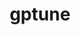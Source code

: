 ---
title: "gptune"
layout: cache
categories: [package, develop]
meta: {"versions": ["4.0.0"], "compilers": ["gcc@=11.4.0", "gcc@=9.4.0", "oneapi@=2024.0.0"], "oss": ["ubuntu20.04", "ubuntu22.04"], "platforms": ["linux"], "targets": ["neoverse_v1", "neoverse_v2", "ppc64le", "x86_64_v3"], "stacks": ["e4s", "e4s-neoverse-v2", "e4s-neoverse_v1", "e4s-oneapi", "e4s-power", "root"], "num_specs": 25, "num_specs_by_stack": {"e4s-power": 5, "root": 25, "e4s-neoverse_v1": 5, "e4s-neoverse-v2": 5, "e4s": 5, "e4s-oneapi": 5}}
spec_details: [{"hash": "dpf3nc4v7n33cta7jcpdyegupn4ajy2c", "compiler": "gcc@=9.4.0", "versions": ["4.0.0"], "os": "ubuntu20.04", "platform": "linux", "target": "ppc64le", "variants": ["build_system=cmake", "build_type=Release", "generator=make", "~hypre", "~ipo", "~mpispawn", "~superlu"], "stacks": ["e4s-power", "root"], "size": "-", "tarball": "https://binaries.spack.io/develop/build_cache/linux-ubuntu20.04-ppc64le/gcc-9.4.0/gptune-4.0.0/linux-ubuntu20.04-ppc64le-gcc-9.4.0-gptune-4.0.0-dpf3nc4v7n33cta7jcpdyegupn4ajy2c.spack"}, {"hash": "b57xqn4ioxnpc7bza7ipulzkmgaxfzjw", "compiler": "gcc@=9.4.0", "versions": ["4.0.0"], "os": "ubuntu20.04", "platform": "linux", "target": "ppc64le", "variants": ["build_system=cmake", "build_type=Release", "generator=make", "~hypre", "~ipo", "~mpispawn", "~superlu"], "stacks": ["e4s-power", "root"], "size": "-", "tarball": "https://binaries.spack.io/develop/build_cache/linux-ubuntu20.04-ppc64le/gcc-9.4.0/gptune-4.0.0/linux-ubuntu20.04-ppc64le-gcc-9.4.0-gptune-4.0.0-b57xqn4ioxnpc7bza7ipulzkmgaxfzjw.spack"}, {"hash": "nkhhvj5rw6k3kswontdjv224235tweaw", "compiler": "gcc@=9.4.0", "versions": ["4.0.0"], "os": "ubuntu20.04", "platform": "linux", "target": "ppc64le", "variants": ["build_system=cmake", "build_type=Release", "generator=make", "~hypre", "~ipo", "~mpispawn", "~superlu"], "stacks": ["e4s-power", "root"], "size": "-", "tarball": "https://binaries.spack.io/develop/build_cache/linux-ubuntu20.04-ppc64le/gcc-9.4.0/gptune-4.0.0/linux-ubuntu20.04-ppc64le-gcc-9.4.0-gptune-4.0.0-nkhhvj5rw6k3kswontdjv224235tweaw.spack"}, {"hash": "q36ocadpdiiobcsguxqrnebm3jvnrj5u", "compiler": "gcc@=9.4.0", "versions": ["4.0.0"], "os": "ubuntu20.04", "platform": "linux", "target": "ppc64le", "variants": ["build_system=cmake", "build_type=Release", "generator=make", "~hypre", "~ipo", "~mpispawn", "~superlu"], "stacks": ["e4s-power", "root"], "size": "-", "tarball": "https://binaries.spack.io/develop/build_cache/linux-ubuntu20.04-ppc64le/gcc-9.4.0/gptune-4.0.0/linux-ubuntu20.04-ppc64le-gcc-9.4.0-gptune-4.0.0-q36ocadpdiiobcsguxqrnebm3jvnrj5u.spack"}, {"hash": "hdqltmpaft6dzkhpqavjb7aanq7nxjbv", "compiler": "gcc@=9.4.0", "versions": ["4.0.0"], "os": "ubuntu20.04", "platform": "linux", "target": "ppc64le", "variants": ["build_system=cmake", "build_type=Release", "generator=make", "~hypre", "~ipo", "~mpispawn", "~superlu"], "stacks": ["e4s-power", "root"], "size": "-", "tarball": "https://binaries.spack.io/develop/build_cache/linux-ubuntu20.04-ppc64le/gcc-9.4.0/gptune-4.0.0/linux-ubuntu20.04-ppc64le-gcc-9.4.0-gptune-4.0.0-hdqltmpaft6dzkhpqavjb7aanq7nxjbv.spack"}, {"hash": "jxirx62xry742qmv2dddxykdck5vzc6s", "compiler": "gcc@=11.4.0", "versions": ["4.0.0"], "os": "ubuntu22.04", "platform": "linux", "target": "neoverse_v1", "variants": ["build_system=cmake", "build_type=Release", "generator=make", "~hypre", "~ipo", "~mpispawn", "~superlu"], "stacks": ["e4s-neoverse_v1", "root"], "size": "-", "tarball": "https://binaries.spack.io/develop/build_cache/linux-ubuntu22.04-neoverse_v1/gcc-11.4.0/gptune-4.0.0/linux-ubuntu22.04-neoverse_v1-gcc-11.4.0-gptune-4.0.0-jxirx62xry742qmv2dddxykdck5vzc6s.spack"}, {"hash": "vt2n56omwjvz354smbzbqcmsndihdltf", "compiler": "gcc@=11.4.0", "versions": ["4.0.0"], "os": "ubuntu22.04", "platform": "linux", "target": "neoverse_v1", "variants": ["build_system=cmake", "build_type=Release", "generator=make", "~hypre", "~ipo", "~mpispawn", "~superlu"], "stacks": ["e4s-neoverse_v1", "root"], "size": "-", "tarball": "https://binaries.spack.io/develop/build_cache/linux-ubuntu22.04-neoverse_v1/gcc-11.4.0/gptune-4.0.0/linux-ubuntu22.04-neoverse_v1-gcc-11.4.0-gptune-4.0.0-vt2n56omwjvz354smbzbqcmsndihdltf.spack"}, {"hash": "njfmzasaay6kjntil6cricuszrjvg45j", "compiler": "gcc@=11.4.0", "versions": ["4.0.0"], "os": "ubuntu22.04", "platform": "linux", "target": "neoverse_v1", "variants": ["build_system=cmake", "build_type=Release", "generator=make", "~hypre", "~ipo", "~mpispawn", "~superlu"], "stacks": ["e4s-neoverse_v1", "root"], "size": "-", "tarball": "https://binaries.spack.io/develop/build_cache/linux-ubuntu22.04-neoverse_v1/gcc-11.4.0/gptune-4.0.0/linux-ubuntu22.04-neoverse_v1-gcc-11.4.0-gptune-4.0.0-njfmzasaay6kjntil6cricuszrjvg45j.spack"}, {"hash": "ybetwavtj4hyaa7r3tshqr3mqhcmt7ya", "compiler": "gcc@=11.4.0", "versions": ["4.0.0"], "os": "ubuntu22.04", "platform": "linux", "target": "neoverse_v1", "variants": ["build_system=cmake", "build_type=Release", "generator=make", "~hypre", "~ipo", "~mpispawn", "~superlu"], "stacks": ["e4s-neoverse_v1", "root"], "size": "-", "tarball": "https://binaries.spack.io/develop/build_cache/linux-ubuntu22.04-neoverse_v1/gcc-11.4.0/gptune-4.0.0/linux-ubuntu22.04-neoverse_v1-gcc-11.4.0-gptune-4.0.0-ybetwavtj4hyaa7r3tshqr3mqhcmt7ya.spack"}, {"hash": "re5zm5bhksm5a4zl3lobewiogubjkh7c", "compiler": "gcc@=11.4.0", "versions": ["4.0.0"], "os": "ubuntu22.04", "platform": "linux", "target": "neoverse_v1", "variants": ["build_system=cmake", "build_type=Release", "generator=make", "~hypre", "~ipo", "~mpispawn", "~superlu"], "stacks": ["e4s-neoverse_v1", "root"], "size": "-", "tarball": "https://binaries.spack.io/develop/build_cache/linux-ubuntu22.04-neoverse_v1/gcc-11.4.0/gptune-4.0.0/linux-ubuntu22.04-neoverse_v1-gcc-11.4.0-gptune-4.0.0-re5zm5bhksm5a4zl3lobewiogubjkh7c.spack"}, {"hash": "qtdppehj6l2f6fng4zy5gkyumbnxcpfy", "compiler": "gcc@=11.4.0", "versions": ["4.0.0"], "os": "ubuntu22.04", "platform": "linux", "target": "neoverse_v2", "variants": ["build_system=cmake", "build_type=Release", "generator=make", "~hypre", "~ipo", "~mpispawn", "~superlu"], "stacks": ["e4s-neoverse-v2", "root"], "size": "-", "tarball": "https://binaries.spack.io/develop/build_cache/linux-ubuntu22.04-neoverse_v2/gcc-11.4.0/gptune-4.0.0/linux-ubuntu22.04-neoverse_v2-gcc-11.4.0-gptune-4.0.0-qtdppehj6l2f6fng4zy5gkyumbnxcpfy.spack"}, {"hash": "ajb4qll3ywbxsahry23detil2xqko6uw", "compiler": "gcc@=11.4.0", "versions": ["4.0.0"], "os": "ubuntu22.04", "platform": "linux", "target": "neoverse_v2", "variants": ["build_system=cmake", "build_type=Release", "generator=make", "~hypre", "~ipo", "~mpispawn", "~superlu"], "stacks": ["e4s-neoverse-v2", "root"], "size": "-", "tarball": "https://binaries.spack.io/develop/build_cache/linux-ubuntu22.04-neoverse_v2/gcc-11.4.0/gptune-4.0.0/linux-ubuntu22.04-neoverse_v2-gcc-11.4.0-gptune-4.0.0-ajb4qll3ywbxsahry23detil2xqko6uw.spack"}, {"hash": "erwxglefvrl5va6ef3q7r7wia4a5gxfi", "compiler": "gcc@=11.4.0", "versions": ["4.0.0"], "os": "ubuntu22.04", "platform": "linux", "target": "neoverse_v2", "variants": ["build_system=cmake", "build_type=Release", "generator=make", "~hypre", "~ipo", "~mpispawn", "~superlu"], "stacks": ["e4s-neoverse-v2", "root"], "size": "-", "tarball": "https://binaries.spack.io/develop/build_cache/linux-ubuntu22.04-neoverse_v2/gcc-11.4.0/gptune-4.0.0/linux-ubuntu22.04-neoverse_v2-gcc-11.4.0-gptune-4.0.0-erwxglefvrl5va6ef3q7r7wia4a5gxfi.spack"}, {"hash": "2dxzxwpylbmrihhsp74zbuluijudibnc", "compiler": "gcc@=11.4.0", "versions": ["4.0.0"], "os": "ubuntu22.04", "platform": "linux", "target": "neoverse_v2", "variants": ["build_system=cmake", "build_type=Release", "generator=make", "~hypre", "~ipo", "~mpispawn", "~superlu"], "stacks": ["e4s-neoverse-v2", "root"], "size": "-", "tarball": "https://binaries.spack.io/develop/build_cache/linux-ubuntu22.04-neoverse_v2/gcc-11.4.0/gptune-4.0.0/linux-ubuntu22.04-neoverse_v2-gcc-11.4.0-gptune-4.0.0-2dxzxwpylbmrihhsp74zbuluijudibnc.spack"}, {"hash": "qi57lmo2syk6uwdw5ao65dlttmiomtbk", "compiler": "gcc@=11.4.0", "versions": ["4.0.0"], "os": "ubuntu22.04", "platform": "linux", "target": "neoverse_v2", "variants": ["build_system=cmake", "build_type=Release", "generator=make", "~hypre", "~ipo", "~mpispawn", "~superlu"], "stacks": ["e4s-neoverse-v2", "root"], "size": "-", "tarball": "https://binaries.spack.io/develop/build_cache/linux-ubuntu22.04-neoverse_v2/gcc-11.4.0/gptune-4.0.0/linux-ubuntu22.04-neoverse_v2-gcc-11.4.0-gptune-4.0.0-qi57lmo2syk6uwdw5ao65dlttmiomtbk.spack"}, {"hash": "2fa7z6yydjbfl5gy27dbfb6ryftjc5ta", "compiler": "gcc@=11.4.0", "versions": ["4.0.0"], "os": "ubuntu22.04", "platform": "linux", "target": "x86_64_v3", "variants": ["build_system=cmake", "build_type=Release", "generator=make", "~hypre", "~ipo", "~mpispawn", "~superlu"], "stacks": ["root", "e4s"], "size": "-", "tarball": "https://binaries.spack.io/develop/build_cache/linux-ubuntu22.04-x86_64_v3/gcc-11.4.0/gptune-4.0.0/linux-ubuntu22.04-x86_64_v3-gcc-11.4.0-gptune-4.0.0-2fa7z6yydjbfl5gy27dbfb6ryftjc5ta.spack"}, {"hash": "e5jehzfv7rl4kbocmgr73i4vv4clr4cf", "compiler": "gcc@=11.4.0", "versions": ["4.0.0"], "os": "ubuntu22.04", "platform": "linux", "target": "x86_64_v3", "variants": ["build_system=cmake", "build_type=Release", "generator=make", "~hypre", "~ipo", "~mpispawn", "~superlu"], "stacks": ["root", "e4s"], "size": "-", "tarball": "https://binaries.spack.io/develop/build_cache/linux-ubuntu22.04-x86_64_v3/gcc-11.4.0/gptune-4.0.0/linux-ubuntu22.04-x86_64_v3-gcc-11.4.0-gptune-4.0.0-e5jehzfv7rl4kbocmgr73i4vv4clr4cf.spack"}, {"hash": "afuikej76z6fxt55syu43vgd26cpnjkn", "compiler": "gcc@=11.4.0", "versions": ["4.0.0"], "os": "ubuntu22.04", "platform": "linux", "target": "x86_64_v3", "variants": ["build_system=cmake", "build_type=Release", "generator=make", "~hypre", "~ipo", "~mpispawn", "~superlu"], "stacks": ["root", "e4s"], "size": "-", "tarball": "https://binaries.spack.io/develop/build_cache/linux-ubuntu22.04-x86_64_v3/gcc-11.4.0/gptune-4.0.0/linux-ubuntu22.04-x86_64_v3-gcc-11.4.0-gptune-4.0.0-afuikej76z6fxt55syu43vgd26cpnjkn.spack"}, {"hash": "6tqdffq3jzp7nm5qjjm2gu6lswnouyhy", "compiler": "gcc@=11.4.0", "versions": ["4.0.0"], "os": "ubuntu22.04", "platform": "linux", "target": "x86_64_v3", "variants": ["build_system=cmake", "build_type=Release", "generator=make", "~hypre", "~ipo", "~mpispawn", "~superlu"], "stacks": ["root", "e4s"], "size": "-", "tarball": "https://binaries.spack.io/develop/build_cache/linux-ubuntu22.04-x86_64_v3/gcc-11.4.0/gptune-4.0.0/linux-ubuntu22.04-x86_64_v3-gcc-11.4.0-gptune-4.0.0-6tqdffq3jzp7nm5qjjm2gu6lswnouyhy.spack"}, {"hash": "h4irfxi2ifuqg57wxlw2ca74bbfx6w6r", "compiler": "gcc@=11.4.0", "versions": ["4.0.0"], "os": "ubuntu22.04", "platform": "linux", "target": "x86_64_v3", "variants": ["build_system=cmake", "build_type=Release", "generator=make", "~hypre", "~ipo", "~mpispawn", "~superlu"], "stacks": ["root", "e4s"], "size": "-", "tarball": "https://binaries.spack.io/develop/build_cache/linux-ubuntu22.04-x86_64_v3/gcc-11.4.0/gptune-4.0.0/linux-ubuntu22.04-x86_64_v3-gcc-11.4.0-gptune-4.0.0-h4irfxi2ifuqg57wxlw2ca74bbfx6w6r.spack"}, {"hash": "6pdulkscsuz7apfqjknyevtpe25tdxve", "compiler": "oneapi@=2024.0.0", "versions": ["4.0.0"], "os": "ubuntu22.04", "platform": "linux", "target": "x86_64_v3", "variants": ["build_system=cmake", "build_type=Release", "generator=make", "~hypre", "~ipo", "~mpispawn", "~superlu"], "stacks": ["e4s-oneapi", "root"], "size": "-", "tarball": "https://binaries.spack.io/develop/build_cache/linux-ubuntu22.04-x86_64_v3/oneapi-2024.0.0/gptune-4.0.0/linux-ubuntu22.04-x86_64_v3-oneapi-2024.0.0-gptune-4.0.0-6pdulkscsuz7apfqjknyevtpe25tdxve.spack"}, {"hash": "3hsz2gwlpyztermkbqiajkydciozbjuk", "compiler": "oneapi@=2024.0.0", "versions": ["4.0.0"], "os": "ubuntu22.04", "platform": "linux", "target": "x86_64_v3", "variants": ["build_system=cmake", "build_type=Release", "generator=make", "~hypre", "~ipo", "~mpispawn", "~superlu"], "stacks": ["e4s-oneapi", "root"], "size": "-", "tarball": "https://binaries.spack.io/develop/build_cache/linux-ubuntu22.04-x86_64_v3/oneapi-2024.0.0/gptune-4.0.0/linux-ubuntu22.04-x86_64_v3-oneapi-2024.0.0-gptune-4.0.0-3hsz2gwlpyztermkbqiajkydciozbjuk.spack"}, {"hash": "22ikux62qsxc56ojrk2hrrej7igotyrk", "compiler": "oneapi@=2024.0.0", "versions": ["4.0.0"], "os": "ubuntu22.04", "platform": "linux", "target": "x86_64_v3", "variants": ["build_system=cmake", "build_type=Release", "generator=make", "~hypre", "~ipo", "~mpispawn", "~superlu"], "stacks": ["e4s-oneapi", "root"], "size": "-", "tarball": "https://binaries.spack.io/develop/build_cache/linux-ubuntu22.04-x86_64_v3/oneapi-2024.0.0/gptune-4.0.0/linux-ubuntu22.04-x86_64_v3-oneapi-2024.0.0-gptune-4.0.0-22ikux62qsxc56ojrk2hrrej7igotyrk.spack"}, {"hash": "jcje5kjll53mjfgf6jdkhjrhvlxbl7ab", "compiler": "oneapi@=2024.0.0", "versions": ["4.0.0"], "os": "ubuntu22.04", "platform": "linux", "target": "x86_64_v3", "variants": ["build_system=cmake", "build_type=Release", "generator=make", "~hypre", "~ipo", "~mpispawn", "~superlu"], "stacks": ["e4s-oneapi", "root"], "size": "-", "tarball": "https://binaries.spack.io/develop/build_cache/linux-ubuntu22.04-x86_64_v3/oneapi-2024.0.0/gptune-4.0.0/linux-ubuntu22.04-x86_64_v3-oneapi-2024.0.0-gptune-4.0.0-jcje5kjll53mjfgf6jdkhjrhvlxbl7ab.spack"}, {"hash": "srgfkyeihfavc6p5fbueggvyzhcy46vb", "compiler": "oneapi@=2024.0.0", "versions": ["4.0.0"], "os": "ubuntu22.04", "platform": "linux", "target": "x86_64_v3", "variants": ["build_system=cmake", "build_type=Release", "generator=make", "~hypre", "~ipo", "~mpispawn", "~superlu"], "stacks": ["e4s-oneapi", "root"], "size": "-", "tarball": "https://binaries.spack.io/develop/build_cache/linux-ubuntu22.04-x86_64_v3/oneapi-2024.0.0/gptune-4.0.0/linux-ubuntu22.04-x86_64_v3-oneapi-2024.0.0-gptune-4.0.0-srgfkyeihfavc6p5fbueggvyzhcy46vb.spack"}]
---